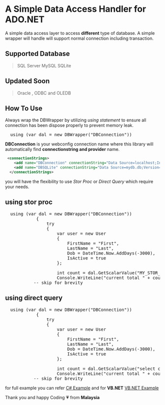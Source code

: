 # A Simple Data Access Handler for ADO.NET
A simple data access layer to access **different** type of database. A simple wrapper will handle will support normal connection including transaction.

## Supported Database
 >SQL Server MySQL SQLite

## Updated Soon
> Oracle , ODBC and OLEDB

## How To Use
Always wrap the DBWrapper by utilizing *using statement* to ensure all connection has been dispose properly to prevent memory leak.

<pre lang=c#>
  using (var dal = new DBWrapper("DBConnection"))
</pre>

**DBConnection** is your webconfig connection name where this library will automatically find **connectionstring and provider** name.
```xml
 <connectionStrings>
    <add name="DBConnection" connectionString="Data Source=localhost;Initial Catalog=demo;Integrated Security=True" providerName="System.Data.SqlClient" />
    <add name="DBSQLite" connectionString="Data Source=mydb.db;Version=3;" providerName="System.Data.Sqlite" />
  </connectionStrings>
```

you will have the flexibility to use *Stor Proc* or *Direct Query* which require your needs.

## using stor proc
<pre lang=c#>
  using (var dal = new DBWrapper("DBConnection"))
            {
                try
                {
                    var user = new User
                    {
                        FirstName = "First",
                        LastName = "Last",
                        Dob = DateTime.Now.AddDays(-3000),
                        IsActive = true
                    };

                    int count = dal.GetScalarValue<int>("MY_STOR_PROC_NAME", CommandType.StoredProcedure);
                    Console.WriteLine("current total " + count.ToString());
           -- skip for brevity
</pre>

## using direct query
<pre lang=c#>
  using (var dal = new DBWrapper("DBConnection"))
            {
                try
                {
                    var user = new User
                    {
                        FirstName = "First",
                        LastName = "Last",
                        Dob = DateTime.Now.AddDays(-3000),
                        IsActive = true
                    };

                    int count = dal.GetScalarValue<int>("select count(*) from table", CommandType.Text);
                    Console.WriteLine("current total " + count.ToString());
           -- skip for brevity
</pre>

for full example you can refer [C# Example](https://github.com/fargeartech/simple-data-access-handler/tree/master/src/DbHandler.Console) and for **VB.NET**
[VB.NET Example](https://github.com/fargeartech/simple-data-access-handler/tree/master/src/DBHanlderVB.ConsoleApp)


Thank you and happy Coding :heartpulse: from **Malaysia**
